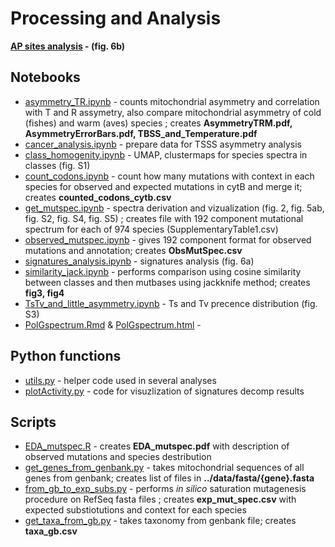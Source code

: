 # Processing and Analysis

**[AP sites analysis](./abasic_sites/) - (fig. 6b)**

## Notebooks

- [asymmetry_TR.ipynb](asymmetry_TR.ipynb) - counts mitochondrial asymmetry and correlation with T and R assymetry, also compare mitochondrial asymmetry of cold (fishes) and warm (aves) species ; creates **AsymmetryTRM.pdf, AsymmetryErrorBars.pdf, TBSS_and_Temperature.pdf**
- [cancer_analysis.ipynb](cancer_analysis.ipynb) - prepare data for TSSS asymmetry analysis
- [class_homogenity.ipynb](class_homogenity.ipynb) - UMAP, clustermaps for species spectra in classes (fig. S1)
- [count_codons.ipynb](count_codons.ipynb) - count how many mutations with context in each species for observed and expected mutations in cytB and merge it; creates **counted_codons_cytb.csv**
- [get_mutspec.ipynb](get_mutspec.ipynb) - spectra derivation and vizualization (fig. 2, fig. 5ab, fig. S2, fig. S4, fig. S5) ; creates file with 192 component mutational spectrum for each of 974 species (SupplementaryTable1.csv)
- [observed_mutspec.ipynb](observed_mutspec.ipynb) - gives 192 component format for observed mutations and annotation; creates **ObsMutSpec.csv**
- [signatures_analysis.ipynb](signatures_analysis.ipynb) - signatures analysis (fig. 6a)
- [similarity_jack.ipynb](similarity_jack.ipynb) - performs comparison using cosine similarity between classes and then mutbases using jackknife method; creates **fig3, fig4**
- [TsTv_and_little_asymmetry.ipynb](TsTv_and_little_asymmetry.ipynb) - Ts and Tv precence distribution (fig. S3)
- [PolGspectrum.Rmd](PolGspectrum.Rmd) & [PolGspectrum.html](PolGspectrum.html) -

## Python functions

- [utils.py](utils.py) - helper code used in several analyses
- [plotActivity.py](plotActivity.py) - code for visuzlization of signatures decomp results

## Scripts

- [EDA_mutspec.R](EDA_mutspec.R) - creates **EDA_mutspec.pdf** with description of observed mutations and species destribution
- [get_genes_from_genbank.py](get_genes_from_genbank.py) - takes mitochondrial sequences of all genes from genbank; creates list of files in **../data/fasta/{gene}.fasta**
- [from_gb_to_exp_subs.py](from_gb_to_exp_subs.py) - performs *in silico* saturation mutagenesis procedure on RefSeq fasta files ; creates **exp_mut_spec.csv** with expected substiotutions and context for each species
- [get_taxa_from_gb.py](get_taxa_from_gb.py) - takes taxonomy from genbank file; creates **taxa_gb.csv**

